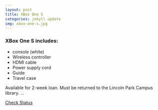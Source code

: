 ```yaml
---
layout: post
title: XBox One S
categories: jekyll update
img: xbox-one-s.jpg
---
```


### XBox One S includes: 

* console (white)
* Wireless controller
* HDMI cable
* Power supply cord
* Guide
* Travel case

Available for 2-week loan.
Must be returned to the Lincoln Park Campus library.
...

<a href="https://vufind.carli.illinois.edu/vf-dpu/Record/dpu_1256676" target="_blank" class="btn btn-primary btn-lg">Check Status</a>

